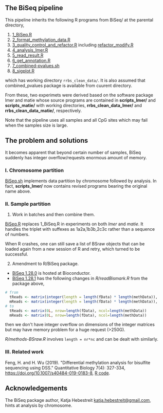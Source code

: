 ## The BiSeq pipeline

This pipeline inherits the following R programs from BiSeq/ at the parental directory,

1. [1_BiSeq.R](1_BiSeq.R)
2. [2_format_methylation_data.R](2_format_methylation_data.R)
3. [3_quality_control_and_refactor.R](3_quality_control_and_refactor.R) including [refactor_modify.R](refactor_modify.R)
4. [4_analysis_lmer.R](4_analysis_lmer.R)
5. [5_read_result.R](5_read_result.R)
6. [6_get_annotation.R](6_get_annotation.R)
7. [7_combined-pvalues.sh](7_combined-pvalues.sh)
8. [8_sigplot.R](8_sigplot.R)

which has working directory `rrbs_clean_data/`. It is also assumed that combined_pvalues package is available from cuurent directory.

From these, two experimets were derived based on the software package lmer and matie whose source programs are contained in **scripts_lmer/** and **scripts_matie/** with working directories,  **rrbs_clean_data_lmer/** and **rrbs_clean_data_matie/**, respectively.

Note that the pipeline uses all samples and all CpG sites which may fail when the samples size is large.

## The problem and solutions

It becomes apparent that beyond certain number of samples, BiSeq suddenly has integer overflow/requests enormous amount of memory.

### I. Chromosome partition

[BiSeq.sh](BiSeq.sh) implements data partition by chromosome followed by analysis. In fact, **scripts_lmer/** now contains revised programs bearing the original name above.

### II. Sample partition

1. Work in batches and then combine them.

[BiSeq.R](BiSeq.R) replaces 1_BiSeq.R in experiments on both *lmer* and *matie*. It handles the triplet with suffexes as 1a2a,1b3b,2c3c rather than a sequence of numbers.

When R crashes, one can still save a list of BSraw objects that can be loaded again from a new session of R and retry, which turned to be successful.

2. Amendment to R/BiSeq package.

* [BiSeq 1.28.0](https://www.bioconductor.org/packages/release/bioc/src/contrib/BiSeq_1.28.0.tar.gz) is hosted at Bioconductor.
* [BiSeq 1.28.1](BiSeq_1.28.1.tar.gz) has the following changes in *R/readBismark.R* from the package above,
```r
# from
  tReads <- matrix(integer(length = length(fData) * length(methData)), nrow=length(fData))
  mReads <- matrix(integer(length = length(fData) * length(methData)), nrow=length(fData))
# to
  tReads <- matrix(0L, nrow=length(fData), ncol=length(methData))
  mReads <- matrix(0L, nrow=length(fData), ncol=length(methData))
```
then we don't have integer overflow on dimensions of the integer matrices but may have memory problem for a huge request (>250G).

*R/methods-BSraw.R* involves `length = nr*nc` and can be dealt with similarly.

### III. Related work

Feng, H. and H. Wu (2019). "Differential methylation analysis for bisulfite sequencing using DSS." Quantitative Biology 7(4): 327-334, 
https://doi.org/10.1007/s40484-019-0183-8, [R code](https://static-content.springer.com/esm/art%3A10.1007%2Fs40484-019-0183-8/MediaObjects/40484_2019_183_MOESM2_ESM.zip).

## Acknowledgements

The BiSeq package author, Katja Hebestreit <katja.hebestreit@gmail.com>, hints at analysis by chromosome.
